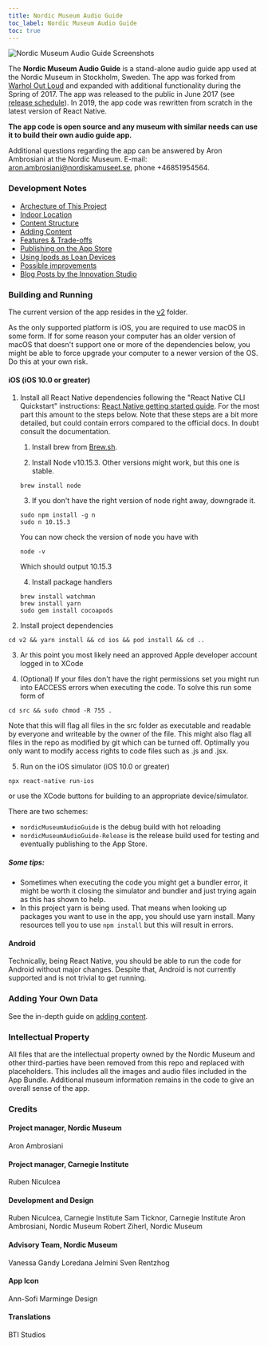 ```yaml
---
title: Nordic Museum Audio Guide
toc_label: Nordic Museum Audio Guide
toc: true
---
```


![Nordic Museum Audio Guide Screenshots](assets/appScreenshots.png)

The **Nordic Museum Audio Guide** is a stand-alone audio guide app used at the Nordic Museum in Stockholm, Sweden. The app was forked from [Warhol Out Loud](https://github.com/CMP-Studio/TheWarholOutLoud) and expanded with additional functionality during the Spring of 2017. The app was released to the public in June 2017 (see [release schedule](https://github.com/NordicMuseum/Nordic-Museum-Audio-Guide/releases)). In 2019, the app code was rewritten from scratch in the latest version of React Native.

**The app code is open source and any museum with similar needs can use it to build their own audio guide app.**

Additional questions regarding the app can be answered by Aron Ambrosiani at the Nordic Museum.
E-mail: [aron.ambrosiani@nordiskamuseet.se](mailto:aron.ambrosiani@nordiskamuseet.se), phone +46851954564.

### Development Notes

* [Archecture of This Project](architecture.md)
* [Indoor Location](indoorLocation.md)
* [Content Structure](contentStructure.md)
* [Adding Content](addingContent.md)
* [Features & Trade-offs](features.md)
* [Publishing on the App Store](publishing.md)
* [Using Ipods as Loan Devices](ipods.md)
* [Possible improvements](improvements.md)
* [Blog Posts by the Innovation Studio](blogposts.md)

### Building and Running

The current version of the app resides in the [v2](https://github.com/Ambrosiani/Nordic-Museum-Audio-Guide/tree/master/v2) folder.

As the only supported platform is iOS, you are required to use macOS in some form. If for some reason your computer has an older version of macOS that doesn't support one or more of the dependencies below, you might be able to force upgrade your computer to a newer version of the OS. Do this at your own risk.

#### iOS (iOS 10.0 or greater)

1. Install all React Native dependencies following the "React Native CLI Quickstart" instructions: 
[React Native getting started guide](https://facebook.github.io/react-native/docs/getting-started.html). For the most part this amount to the steps below. Note that these steps are a bit more detailed, but could contain errors compared to the official docs. In doubt consult the documentation.
  
    1. Install brew from [Brew.sh](https://brew.sh).
    
    2. Install Node v10.15.3. Other versions might work, but this one is stable.
      ```
      brew install node
      ```
    3. If you don't have the right version of node right away, downgrade it.

      ```
      sudo npm install -g n
      sudo n 10.15.3
      ```
      You can now check the version of node you have with
      ```
      node -v
      ``` 
      Which should output 10.15.3

    4. Install package handlers
      ```
      brew install watchman
      brew install yarn
      sudo gem install cocoapods
      ```

2. Install project dependencies  
  ```
  cd v2 && yarn install && cd ios && pod install && cd ..
  ```  
3. Ar this point you most likely need an approved Apple developer account logged in to XCode

4. (Optional) If your files don't have the right permissions set you might run into EACCESS errors when executing the code. To solve this run some form of
  ```
  cd src && sudo chmod -R 755 .
  ```
  Note that this will flag all files in the src folder as executable and readable by everyone and writeable by the owner of the file. This might also flag all files in the repo as modified by git which can be turned off. Optimally you only want to modify access rights to code files such as .js and .jsx.

5. Run on the iOS simulator (iOS 10.0 or greater)
  ```
  npx react-native run-ios
  ```
  or use the XCode buttons for building to an appropriate device/simulator.

There are two schemes: 
- `nordicMuseumAudioGuide` is the debug build with hot reloading
- `nordicMuseumAudioGuide-Release` is the release build used for testing and eventually publishing to the App Store.


##### Some tips:
- Sometimes when executing the code you might get a bundler error, it might be worth it closing the simulator and bundler and just trying again as this has shown to help.
- In this project yarn is being used. That means when looking up packages you want to use in the app, you should use yarn install. Many resources tell you to use ``` npm install ``` but this will result in errors.

#### Android

Technically, being React Native, you should be able to run the code for Android without major changes. Despite that, Android is not currently supported and is not trivial to get running.

### Adding Your Own Data

See the in-depth guide on [adding content](addingContent.md).

### Intellectual Property

All files that are the intellectual property owned by the Nordic Museum and other third-parties have been removed from this repo and replaced with placeholders. This includes all the images and audio files included in the App Bundle. Additional museum information remains in the code to give an overall sense of the app.

### Credits

#### Project manager, Nordic Museum

Aron Ambrosiani

#### Project manager, Carnegie Institute

Ruben Niculcea

#### Development and Design

Ruben Niculcea, Carnegie Institute
Sam Ticknor, Carnegie Institute
Aron Ambrosiani, Nordic Museum
Robert Ziherl, Nordic Museum

#### Advisory Team, Nordic Museum

Vanessa Gandy
Loredana Jelmini
Sven Rentzhog

#### App Icon

Ann-Sofi Marminge Design

#### Translations

BTI Studios